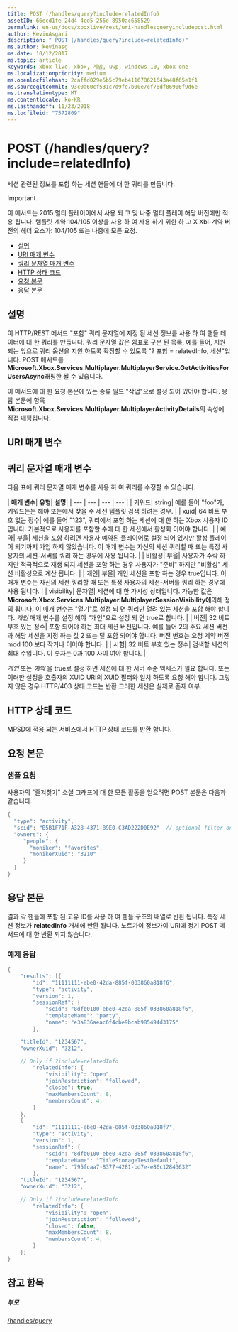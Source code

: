 ```yaml
---
title: POST (/handles/query?include=relatedInfo)
assetID: 66ecd1fe-24d4-4cd5-256d-8950ac658529
permalink: en-us/docs/xboxlive/rest/uri-handlesqueryincludepost.html
author: KevinAsgari
description: " POST (/handles/query?include=relatedInfo)"
ms.author: kevinasg
ms.date: 10/12/2017
ms.topic: article
keywords: xbox live, xbox, 게임, uwp, windows 10, xbox one
ms.localizationpriority: medium
ms.openlocfilehash: 2caffd029e5b5c79eb411678621643a48f65e1f1
ms.sourcegitcommit: 93c0a60cf531c7d9fe7b00e7cf78df86906f9d6e
ms.translationtype: MT
ms.contentlocale: ko-KR
ms.lasthandoff: 11/23/2018
ms.locfileid: "7572809"
---
```

# <a name="post-handlesqueryincluderelatedinfo"></a>POST (/handles/query?include=relatedInfo)
세션 관련된 정보를 포함 하는 세션 핸들에 대 한 쿼리를 만듭니다.

> [!IMPORTANT]
> 이 메서드는 2015 멀티 플레이어에서 사용 되 고 및 나중 멀티 플레이 해당 버전에만 적용 됩니다. 템플릿 계약 104/105 이상을 사용 하 여 사용 하기 위한 하 고 X Xbl-계약 버전의 헤더 요소가: 104/105 또는 나중에 모든 요청.

  * [설명](#ID4ET)
  * [URI 매개 변수](#ID4ECB)
  * [쿼리 문자열 매개 변수](#ID4EPB)
  * [HTTP 상태 코드](#ID4EAF)
  * [요청 본문](#ID4EHF)
  * [응답 본문](#ID4EZF)

<a id="ID4ET"></a>


## <a name="remarks"></a>설명

이 HTTP/REST 메서드 "포함" 쿼리 문자열에 지정 된 세션 정보를 사용 하 여 핸들 데이터에 대 한 쿼리를 만듭니다. 쿼리 문자열 값은 쉼표로 구분 된 목록, 예를 들어, 지원 되는 앞으로 쿼리 옵션을 지원 하도록 확장할 수 있도록 "? 포함 = relatedInfo, 세션"입니다. POST 메서드를 **Microsoft.Xbox.Services.Multiplayer.MultiplayerService.GetActivitiesForUsersAsync**래핑한 될 수 있습니다.

이 메서드에 대 한 요청 본문에 있는 종류 필드 "작업"으로 설정 되어 있어야 합니다. 응답 본문에 항목 **Microsoft.Xbox.Services.Multiplayer.MultiplayerActivityDetails**의 속성에 직접 매핑됩니다.

<a id="ID4ECB"></a>


## <a name="uri-parameters"></a>URI 매개 변수

<a id="ID4EPB"></a>


## <a name="query-string-parameters"></a>쿼리 문자열 매개 변수

다음 표에 쿼리 문자열 매개 변수를 사용 하 여 쿼리를 수정할 수 있습니다.

| <b>매개 변수</b>| <b>유형</b>| <b>설명</b>|
| --- | --- | --- | --- |
| 키워드| string| 예를 들어 "foo"가, 키워드는는 해야 또는에서 찾을 수 세션 템플릿 검색 하려는 경우. |
| xuid| 64 비트 부호 없는 정수| 예를 들어 "123", 쿼리에서 포함 하는 세션에 대 한 하는 Xbox 사용자 ID입니다. 기본적으로 사용자를 포함할 수에 대 한 세션에서 활성화 이어야 합니다. |
| 예약| 부울| 세션을 포함 하려면 사용자 예약된 플레이어로 설정 되어 있지만 활성 플레이어 되기까지 가입 하지 않았습니다. 이 매개 변수는 자신의 세션 쿼리할 때 또는 특정 사용자의 세션-서버를 쿼리 하는 경우에 사용 됩니다. |
| 비활성| 부울| 사용자가 수락 하지만 적극적으로 재생 되지 세션을 포함 하는 경우 사용자가 "준비" 하지만 "비활성" 세션 비활성으로 계산 됩니다. |
| 개인| 부울| 개인 세션을 포함 하는 경우 true입니다. 이 매개 변수는 자신의 세션 쿼리할 때 또는 특정 사용자의 세션-서버를 쿼리 하는 경우에 사용 됩니다. |
| visibility| 문자열| 세션에 대 한 가시성 상태입니다. 가능한 값은 <b>Microsoft.Xbox.Services.Multiplayer.MultiplayerSessionVisibility에</b>의해 정의 됩니다. 이 매개 변수는 "열기"로 설정 되 면 쿼리만 열려 있는 세션을 포함 해야 합니다. <i>개인</i> 매개 변수를 설정 해야 "개인"으로 설정 되 면 true로 합니다. |
| 버전| 32 비트 부호 있는 정수| 포함 되어야 하는 최대 세션 버전입니다. 예를 들어 2의 주요 세션 버전과 해당 세션을 지정 하는 값 2 또는 덜 포함 되어야 합니다. 버전 번호는 요청 계약 버전 mod 100 보다 작거나 이어야 합니다. |
| 시험| 32 비트 부호 있는 정수| 검색할 세션의 최대 수입니다. 이 숫자는 0과 100 사이 여야 합니다. |


*개인* 또는 *예약* 을 true로 설정 하면 세션에 대 한 서버 수준 액세스가 필요 합니다. 또는 이러한 설정을 호출자의 XUID URI의 XUID 필터와 일치 하도록 요청 해야 합니다. 그렇지 않은 경우 HTTP/403 상태 코드는 반환 그러한 세션은 실제로 존재 여부.

<a id="ID4EAF"></a>


## <a name="http-status-codes"></a>HTTP 상태 코드
MPSD에 적용 되는 서비스에서 HTTP 상태 코드를 반환 합니다.  
<a id="ID4EHF"></a>


## <a name="request-body"></a>요청 본문

<a id="ID4ENF"></a>


### <a name="sample-request"></a>샘플 요청

사용자의 "즐겨찾기" 소셜 그래프에 대 한 모든 활동을 얻으려면 POST 본문은 다음과 같습니다.


```cpp
{
  "type": "activity",
  "scid": "B5B1F71F-A328-4371-89E0-C3AD222D0E92"  // optional filter on scid
  "owners": {
     "people": {
       "moniker": "favorites",
       "monikerXuid": "3210"
     }
  }
}

```


<a id="ID4EZF"></a>


## <a name="response-body"></a>응답 본문

결과 각 핸들에 포함 된 고유 ID를 사용 하 여 핸들 구조의 배열로 반환 됩니다. 특정 세션 정보가 **relatedInfo** 개체에 반환 됩니다. 노트가이 정보가이 URI에 정기 POST 메서드에 대 한 반환 되지 않습니다.

<a id="ID4EDG"></a>


### <a name="sample-response"></a>예제 응답


```cpp
{
    "results": [{
        "id": "11111111-ebe0-42da-885f-033860a818f6",
        "type": "activity",
        "version": 1,
        "sessionRef": {
            "scid": "8dfb0100-ebe0-42da-885f-033860a818f6",
            "templateName": "party",
            "name": "e3a836aeac6f4cbe9bcab985494d3175"
        },

    "titleId": "1234567",
    "ownerXuid": "3212",

    // Only if ?include=relatedInfo
        "relatedInfo": {
            "visibility": "open",
            "joinRestriction": "followed",
            "closed": true,
            "maxMembersCount": 8,
            "membersCount": 4,
        }
    },
    {
        "id": "11111111-ebe0-42da-885f-033860a818f7",
        "type": "activity",
        "version": 1,
        "sessionRef": {
            "scid": "8dfb0100-ebe0-42da-885f-033860a818f6",
            "templateName": "TitleStorageTestDefault",
            "name": "795fcaa7-8377-4281-bd7e-e86c12843632"
        },
    "titleId": "1234567",
    "ownerXuid": "3212",

    // Only if ?include=relatedInfo
        "relatedInfo": {
            "visibility": "open",
            "joinRestriction": "followed",
            "closed": false,
            "maxMembersCount": 8,
            "membersCount": 4,
        }
    }]
}

```


<a id="ID4ENG"></a>


## <a name="see-also"></a>참고 항목

<a id="ID4EPG"></a>


##### <a name="parent"></a>부모

[/handles/query](uri-handlesquery.md)
